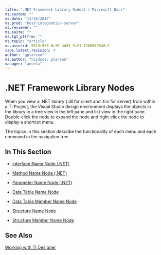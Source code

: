 ```yaml
---
title: ".NET Framework Library Nodes2 | Microsoft Docs"
ms.custom: ""
ms.date: "11/30/2017"
ms.prod: "host-integration-server"
ms.reviewer: ""
ms.suite: ""
ms.tgt_pltfrm: ""
ms.topic: "article"
ms.assetid: 58f8f586-0c20-4d85-9c21-1286039548c7
caps.latest.revision: 4
author: "gplarsen"
ms.author: "hisdocs; plarsen"
manager: "anneta"
---
```

# .NET Framework Library Nodes
When you view a .NET library (.dll for client and .tim for server) from within a TI Project, the Visual Studio design environment displays the objects in the library in a tree view in the left pane and list view in the right pane. Double-click the node to expand the node and right-click the node to display a shortcut menu.  
  
 The topics in this section describe the functionality of each menu and each command in the navigation tree.  
  
## In This Section  
  
-   [Interface Name Node (.NET)](../core/interface-name-node-net-2.md)  
  
-   [Method Name Node (.NET)](../core/method-name-node-net-2.md)  
  
-   [Parameter Name Node (.NET)](../core/parameter-name-node-net-1.md)  
  
-   [Data Table Name Node](../core/data-table-name-node2.md)  
  
-   [Data Table Member Name Node](../core/data-table-member-name-node1.md)  
  
-   [Structure Name Node](../core/structure-name-node1.md)  
  
-   [Structure Member Name Node](../core/structure-member-name-node2.md)  
  
## See Also  
 [Working with TI Designer](../core/working-with-ti-designer1.md)
